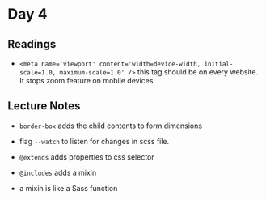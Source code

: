 # Day 4

## Readings

* `<meta name='viewport' content='width=device-width, initial-scale=1.0, maximum-scale=1.0' />` this tag should be on every website. It stops zoom feature on mobile devices

## Lecture Notes

* `border-box` adds the child contents to form dimensions

* flag `--watch` to listen for changes in scss file.

* `@extends` adds properties to css selector

* `@includes` adds a mixin

* a mixin is like a Sass function